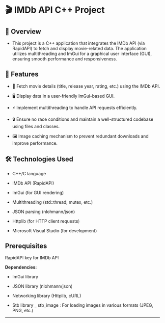 
# **🎬 IMDb API C++ Project**


## **📌 Overview**

- This project is a C++ application that integrates the IMDb API (via RapidAPI) to fetch and display movie-related data. The application utilizes multithreading and ImGui for a graphical user interface (GUI), ensuring smooth performance and responsiveness.

## **🚀 Features**

- 🎥 Fetch movie details (title, release year, rating, etc.) using the IMDb API.

- 🖥️ Display data in a user-friendly ImGui-based GUI.

- ⚡ Implement multithreading to handle API requests efficiently.

- 🔒 Ensure no race conditions and maintain a well-structured codebase using files and classes.

- 🖼️ Image caching mechanism to prevent redundant downloads and improve performance.

## **🛠️ Technologies Used**

- C++/C language

- IMDb API (RapidAPI)

- ImGui (for GUI rendering)

- Multithreading (std::thread, mutex, etc.)

- JSON parsing (nlohmann/json)

- Httplib (for HTTP client requests)

- Microsoft Visual Studio (for development)

## **Prerequisites**

RapidAPI key for IMDb API

**Dependencies:**

- ImGui library

- JSON library (nlohmann/json)

- Networking library (Httplib, cURL)
  
- Stb library _ stb_image : For loading images in various formats (JPEG, PNG, etc.)

---
